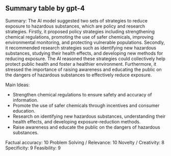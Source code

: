 ## Summary table by gpt-4
Summary: 
The AI model suggested two sets of strategies to reduce exposure to hazardous substances, which are policy and research strategies. Firstly, it proposed policy strategies including strengthening chemical regulations, promoting the use of safer chemicals, improving environmental monitoring, and protecting vulnerable populations. Secondly, it recommended research strategies such as identifying new hazardous substances, studying their health effects, and developing new methods for reducing exposure. The AI reasoned these strategies could collectively help protect public health and foster a healthier environment. Furthermore, it stressed the importance of raising awareness and educating the public on the dangers of hazardous substances to effectively reduce exposure.

Main Ideas: 
- Strengthen chemical regulations to ensure safety and accuracy of information.
- Promote the use of safer chemicals through incentives and consumer education.
- Research on identifying new hazardous substances, understanding their health effects, and developing exposure-reduction methods.
- Raise awareness and educate the public on the dangers of hazardous substances.

Factual accuracy: 10
Problem Solving / Relevance: 10
Novelty / Creativity: 8
Specificity: 9
Feasibility: 9